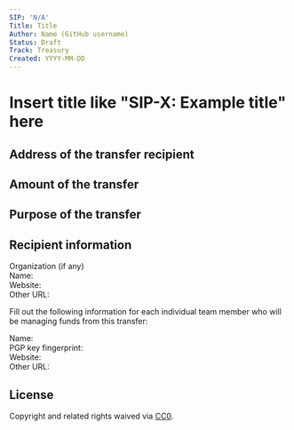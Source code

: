 ```yaml
---
SIP: 'N/A'
Title: Title
Author: Name (GitHub username)
Status: Draft
Track: Treasury
Created: YYYY-MM-DD
---
```


# Insert title like "SIP-X: Example title" here  

## Address of the transfer recipient  

## Amount of the transfer  

## Purpose of the transfer  

## Recipient information  

Organization (if any)  
Name:  
Website:  
Other URL:  

Fill out the following information for each individual team member who will be managing funds from this transfer:

Name:  
PGP key fingerprint:  
Website:  
Other URL:  

## License
Copyright and related rights waived via [CC0](https://creativecommons.org/publicdomain/zero/1.0/).
